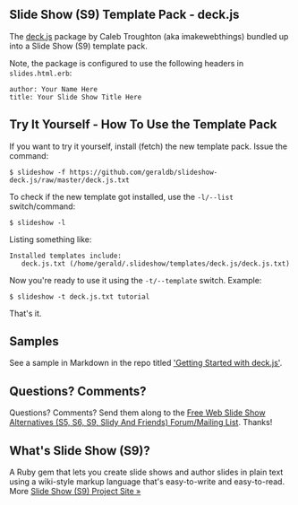 
## Slide Show (S9) Template Pack - deck.js

The [deck.js](https://github.com/imakewebthings/deck.js) package by Caleb Troughton (aka imakewebthings) bundled up into 
a Slide Show (S9) template pack.

Note, the package is configured to use the following headers in `slides.html.erb`:

    author: Your Name Here
    title: Your Slide Show Title Here
 
## Try It Yourself - How To Use the Template Pack

If you want to try it yourself, install (fetch) the new template pack. Issue the command:

    $ slideshow -f https://github.com/geraldb/slideshow-deck.js/raw/master/deck.js.txt

To check if the new template got installed, use the `-l/--list` switch/command:

    $ slideshow -l

Listing something like:

    Installed templates include:
       deck.js.txt (/home/gerald/.slideshow/templates/deck.js/deck.js.txt)

Now you're ready to use it using the `-t/--template` switch. Example:

    $ slideshow -t deck.js.txt tutorial

That's it. 

## Samples

See a sample in Markdown in the repo titled ['Getting Started with deck.js'](https://raw.github.com/geraldb/slideshow-deck.js/master/sample.markdown).


## Questions? Comments?

Questions? Comments?
Send them along to the [Free Web Slide Show Alternatives (S5, S6, S9, Slidy And Friends) Forum/Mailing List](http://groups.google.com/group/webslideshow).
Thanks!

## What's Slide Show (S9)?

A Ruby gem that lets you create slide shows and author slides in plain text
using a wiki-style markup language that's easy-to-write and easy-to-read.
More [Slide Show (S9) Project Site &raquo;](http://slideshow.rubyforge.org)